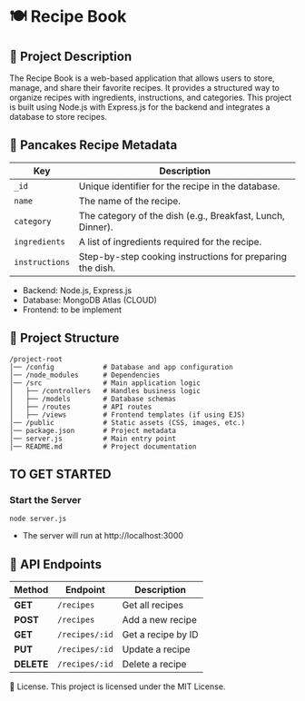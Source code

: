 # 🍽️ **Recipe Book**

## 📌 Project Description

The Recipe Book is a web-based application that allows users to store, manage, and share their favorite recipes. It provides a structured way to organize recipes with ingredients, instructions, and categories. This project is built using Node.js with Express.js for the backend and integrates a database to store recipes.

## 🥞 Pancakes Recipe Metadata

| Key          | Description |
|-------------|------------------------------------------------------------|
| `_id`       | Unique identifier for the recipe in the database. |
| `name`      | The name of the recipe. |
| `category`  | The category of the dish (e.g., Breakfast, Lunch, Dinner). |
| `ingredients` | A list of ingredients required for the recipe. |
| `instructions` | Step-by-step cooking instructions for preparing the dish. |

- Backend: Node.js, Express.js
- Database: MongoDB Atlas (CLOUD)
- Frontend: to be implement

## 📂 Project Structure
```
/project-root
│── /config            # Database and app configuration
│── /node_modules      # Dependencies
│── /src               # Main application logic
│   ├── /controllers   # Handles business logic
│   ├── /models        # Database schemas
│   ├── /routes        # API routes
│   ├── /views         # Frontend templates (if using EJS)
│── /public            # Static assets (CSS, images, etc.)
│── package.json       # Project metadata
│── server.js          # Main entry point
│── README.md          # Project documentation
```
## TO GET STARTED
### Start the Server
```
node server.js
```
- The server will run at http://localhost:3000

## 📌 API Endpoints

| Method  | Endpoint      | Description          |
|---------|-------------|----------------------|
| **GET**    | `/recipes`     | Get all recipes |
| **POST**   | `/recipes`     | Add a new recipe |
| **GET**    | `/recipes/:id` | Get a recipe by ID |
| **PUT**    | `/recipes/:id` | Update a recipe |
| **DELETE** | `/recipes/:id` | Delete a recipe |


📜 License. 
This project is licensed under the MIT License.
